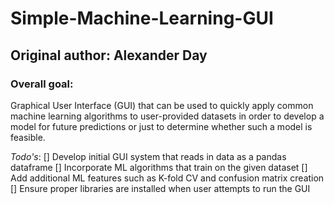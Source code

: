 # Simple-Machine-Learning-GUI
## Original author: Alexander Day

### Overall goal:
Graphical User Interface (GUI) that can be used to quickly apply common machine learning algorithms to user-provided datasets in order to develop a model for future predictions or just to determine whether such a model is feasible.

*Todo's*:
[] Develop initial GUI system that reads in data as a pandas dataframe
[] Incorporate ML algorithms that train on the given dataset
[] Add additional ML features such as K-fold CV and confusion matrix creation
[] Ensure proper libraries are installed when user attempts to run the GUI

